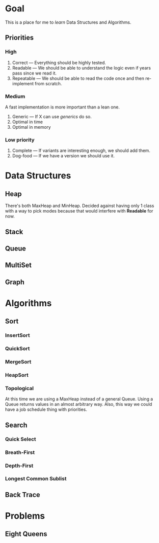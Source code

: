 # Goal

This is a place for me to _learn_ Data Structures and Algorithms.

## Priorities

### High
1. Correct — Everything should be highly tested.
1. Readable — We should be able to understand the logic even if years pass since we read it.
1. Repeatable — We should be able to read the code once and then re-implement from scratch.

### Medium
A fast implementation is more important than a lean one.

1. Generic — If X can use _generics_ do so.
1. Optimal in time
1. Optimal in memory

### Low priority
1. Complete — If variants are interesting enough, we should add them.
1. Dog-food — If we have a version we should use it.

# Data Structures

## Heap
There's both MaxHeap and MinHeap. Decided against having only 1 class with a way to pick modes
because that would interfere with __Readable__ for now.

## Stack

## Queue

## MultiSet

## Graph

# Algorithms

## Sort

### InsertSort

### QuickSort

### MergeSort

### HeapSort

### Topological
At this time we are using a MaxHeap instead of a general Queue.
Using a Queue returns values in an almost arbitrary way.
Also, this way we could have a job schedule thing with priorities.

## Search

### Quick Select

### Breath-First

### Depth-First

### Longest Common Sublist

## Back Trace

# Problems

## Eight Queens
